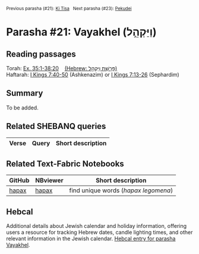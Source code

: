 <sup>Previous parasha (#21): <a href="../21%20-%20Ki%20Tisa">Ki Tisa</a> &nbsp;&nbsp;Next parasha (#23): <a href="../23%20-%20Pekudei">Pekudei</a></sup>

# Parasha #21:  Vayakhel (וַיַּקְהֵ֣ל)

## Reading passages

Torah: [Ex. 35:1-38:20](https://www.stepbible.org/?q=version=NASB2020|reference=Ex.35:1-38:20&options=HNVUG) &nbsp;&nbsp; [(Hebrew: פָּרָשַׁת וַיַּקְהֵ֣ל)](https://tikkun.io/#/p/vayakhel)<br>
Haftarah: [I Kings 7:40-50](https://www.stepbible.org/?q=version=NASB2020|reference=1Kgs.7:40-50&options=HNVUG) (Ashkenazim) or [I Kings 7:13-26](https://www.stepbible.org/?q=version=NASB2020|reference=1Kgs.7:13-26&options=HNVUG) (Sephardim)

## Summary

To be added.

## Related SHEBANQ queries

Verse | Query | Short description
--- | --- | --- 


## Related Text-Fabric Notebooks

GitHub | NBviewer | Short description
---|---|---
[hapax](hapax.ipynb) | [hapax](https://nbviewer.org/github/tonyjurg/Parashot/blob/main/WeeklyParasha/22%20-%20Vayakhel/hapax.ipynb)| find unique words (*hapax legomena*)

## Hebcal

Additional details about Jewish calendar and holiday information, offering users a resource for tracking Hebrew dates, candle lighting times, and other relevant information in the Jewish calendar. [Hebcal entry for parasha Vayakhel](https://www.hebcal.com/sedrot/vayakhel).
